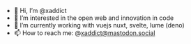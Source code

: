 - 👋 Hi, I’m @xaddict
- 👀 I’m interested in the open web and innovation in code
- 🌱 I’m currently working with vuejs nuxt, svelte, lume (deno)
- 📫 How to reach me: @xaddict@mastodon.social

<!---
xaddict/xaddict is a ✨ special ✨ repository because its `README.md` (this file) appears on your GitHub profile.
You can click the Preview link to take a look at your changes.
--->
